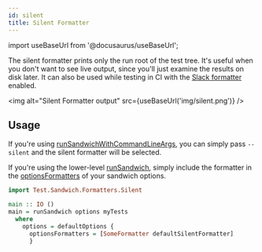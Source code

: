 ```yaml
---
id: silent
title: Silent Formatter
---
```


import useBaseUrl from '@docusaurus/useBaseUrl';

The silent formatter prints only the run root of the test tree. It's useful when you don't want to see live output, since you'll just examine the results on disk later. It can also be used while testing in CI with the [Slack formatter](docs/formatters/slack) enabled.

<img alt="Silent Formatter output" src={useBaseUrl('img/silent.png')} />

## Usage

If you're using [runSandwichWithCommandLineArgs](http://hackage.haskell.org/package/sandwich/docs/Test-Sandwich.html#v:runSandwichWithCommandLineArgs), you can simply pass `--silent` and the silent formatter will be selected.

If you're using the lower-level [runSandwich](http://hackage.haskell.org/package/sandwich0.1.0.3/docs/Test-Sandwich.html#v:runSandwich), simply include the formatter in the [optionsFormatters](http://hackage.haskell.org/package/sandwich/docs/Test-Sandwich-Options.html#v:optionsFormatters) of your sandwich options.

```haskell
import Test.Sandwich.Formatters.Silent

main :: IO ()
main = runSandwich options myTests
  where
    options = defaultOptions {
      optionsFormatters = [SomeFormatter defaultSilentFormatter]
      }
```
